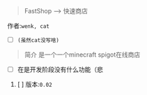 > FastShop --> 快速商店

作者:`wenk, cat`

- [ ] `(虽然cat没写啥)`

> 简介
> 是一个一个minecraft spigot在线商店

- [ ] 在是开发阶段没有什么功能（悲

1. [ ] 版本:`0.02`

